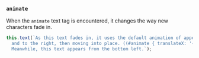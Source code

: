 ### `animate`

When the `animate` text tag is encountered, it changes the way new characters fade in.

```js
this.text(`As this text fades in, it uses the default animation of appearing slightly above
  and to the right, then moving into place. ((#animate { translateX: '-10px', translateY: '10px' }))
  Meanwhile, this text appears from the bottom left.`);
```
